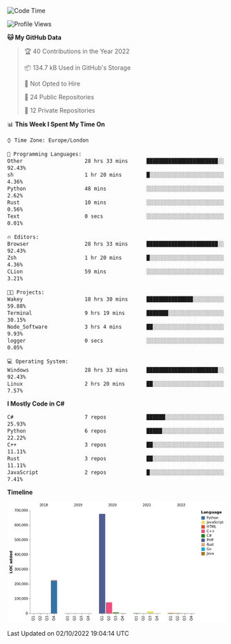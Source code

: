 <!--START_SECTION:waka-->
![Code Time](http://img.shields.io/badge/Code%20Time-282%20hrs%201%20min-blue)

![Profile Views](http://img.shields.io/badge/Profile%20Views-13-blue)

**🐱 My GitHub Data** 

> 🏆 40 Contributions in the Year 2022
 > 
> 📦 134.7 kB Used in GitHub's Storage 
 > 
> 🚫 Not Opted to Hire
 > 
> 📜 24 Public Repositories 
 > 
> 🔑 12 Private Repositories  
 > 
📊 **This Week I Spent My Time On** 

```text
⌚︎ Time Zone: Europe/London

💬 Programming Languages: 
Other                    28 hrs 33 mins      ███████████████████████░░   92.43% 
sh                       1 hr 20 mins        █░░░░░░░░░░░░░░░░░░░░░░░░   4.36% 
Python                   48 mins             ░░░░░░░░░░░░░░░░░░░░░░░░░   2.62% 
Rust                     10 mins             ░░░░░░░░░░░░░░░░░░░░░░░░░   0.56% 
Text                     0 secs              ░░░░░░░░░░░░░░░░░░░░░░░░░   0.01%

🔥 Editors: 
Browser                  28 hrs 33 mins      ███████████████████████░░   92.43% 
Zsh                      1 hr 20 mins        █░░░░░░░░░░░░░░░░░░░░░░░░   4.36% 
CLion                    59 mins             ░░░░░░░░░░░░░░░░░░░░░░░░░   3.21%

🐱‍💻 Projects: 
Wakey                    18 hrs 30 mins      ███████████████░░░░░░░░░░   59.88% 
Terminal                 9 hrs 19 mins       ███████░░░░░░░░░░░░░░░░░░   30.15% 
Node_Software            3 hrs 4 mins        ██░░░░░░░░░░░░░░░░░░░░░░░   9.93% 
logger                   0 secs              ░░░░░░░░░░░░░░░░░░░░░░░░░   0.05%

💻 Operating System: 
Windows                  28 hrs 33 mins      ███████████████████████░░   92.43% 
Linux                    2 hrs 20 mins       ██░░░░░░░░░░░░░░░░░░░░░░░   7.57%

```

**I Mostly Code in C#** 

```text
C#                       7 repos             ██████░░░░░░░░░░░░░░░░░░░   25.93% 
Python                   6 repos             █████░░░░░░░░░░░░░░░░░░░░   22.22% 
C++                      3 repos             ██░░░░░░░░░░░░░░░░░░░░░░░   11.11% 
Rust                     3 repos             ██░░░░░░░░░░░░░░░░░░░░░░░   11.11% 
JavaScript               2 repos             █░░░░░░░░░░░░░░░░░░░░░░░░   7.41%

```


**Timeline**

![Chart not found](https://raw.githubusercontent.com/Jirubizu/Jirubizu/master/charts/bar_graph.png) 


 Last Updated on 02/10/2022 19:04:14 UTC
<!--END_SECTION:waka-->